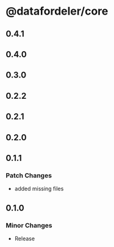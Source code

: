 # @datafordeler/core

## 0.4.1

## 0.4.0

## 0.3.0

## 0.2.2

## 0.2.1

## 0.2.0

## 0.1.1

### Patch Changes

- added missing files

## 0.1.0

### Minor Changes

- Release
